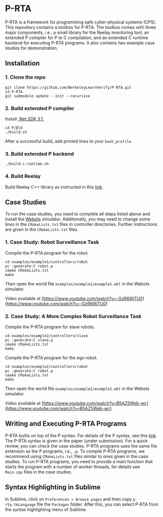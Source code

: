 # P-RTA

P-RTA is a framework for programming safe cyber-physical systems (CPS). This repository contains a toolbox for P-RTA. The toolbox comes with three major components, i.e., a small library for the Reelay monitoring tool, an extended P compiler for P to C compilation, and an extended C runtime backend for executing P-RTA programs. It also contains two example case studies for demonstration.

## Installation

### 1. Clone the repo

```
git clone https://github.com/BerkeleyLearnVerify/P-RTA.git
cd P-RTA
git submodule update --init --recursive
```

### 2. Build extended P compiler

Install [.Net SDK 3.1.](https://dotnet.microsoft.com/download/dotnet/3.1)

```
cd P/Bld
./build.sh
```

After a successful build, add printed lines to your `bash_profile`.

### 3. Build extended P backend

```
./build-c-runtime.sh
```

### 4. Build Reelay

Build Reelay C++ library as instructed in this [link](https://github.com/doganulus/reelay/blob/master/docs/install.md).

## Case Studies

To run the case studies, you need to complete all steps listed above and install the [Webots](https://cyberbotics.com/) simulator. Additionally, you may need to change some lines in the `CMakeLists.txt` files in controller directories. Further instructions are given in the `CMakeLists.txt` files.

### 1. Case Study: Robot Surveillance Task

Compile the P-RTA program for the robot.
```
cd examples/example1/controllers/robot
pc -generate:C robot.p
cmake CMakeLists.txt
make
```

Then open the world file `examples/example1/example1.wbt` in the Webots simulator.

Video available at [https://www.youtube.com/watch?v=-GzR69ljTU0](https://www.youtube.com/watch?v=-GzR69ljTU0)

### 2. Case Study: A More Complex Robot Surveillance Task

Compile the P-RTA program for slave robots.

```
cd examples/example2/controllers/slave
pc -generate:C slave.p
cmake CMakeLists.txt
make
```


Compile the P-RTA program for the ego robot.

```
cd examples/example2/controllers/robot
pc -generate:C robot.p
cmake CMakeLists.txt
make
```

Then open the world file `examples/example2/example2.wbt` in the Webots simulator.

Video available at [https://www.youtube.com/watch?v=B5AZ5Web-wc](https://www.youtube.com/watch?v=B5AZ5Web-wc)

## Writing and Executing P-RTA Programs

P-RTA builts on top of the P syntax. For details of the P syntax, see this [link](https://p-org.github.io/P/). The P-RTA syntax is given in the paper (under submission). For a quick review, you can check the case studies. P-RTA programs uses the same file extension as the P programs, i.e., `.p`. To compile P-RTA programs, we recommend using `CMakeLists.txt` files similar to ones given in the case studies. To run P-RTA programs, you need to provide a main function that starts the program with a number of worker threads, for details see `Main.cpp` files in the case studies.

## Syntax Highlighting in Sublime

In Sublime, click on `Preferences > Browse pages` and then copy `p-rta.tmLanguage` file the `Packages` folder. After this, you can select P-RTA from the syntax highlighting menu of Sublime.